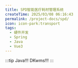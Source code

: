 ```yaml
---
title: SPD智能医疗耗材管理系统
createTime: 2025/03/08 06:16:43
permalink: /project-docs/spd/
icon: icon-park:transport
tags:
  - 硬件开发
  - Spring
  - Java
  - Vue3
---
```

:::tip Java!!!
DKwms!!!
:::
